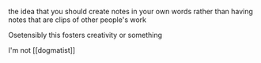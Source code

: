 the idea that you should create notes in your own words rather than having notes that are clips of other people's work

Osetensibly this fosters creativity or something

I'm not [[dogmatist]]




